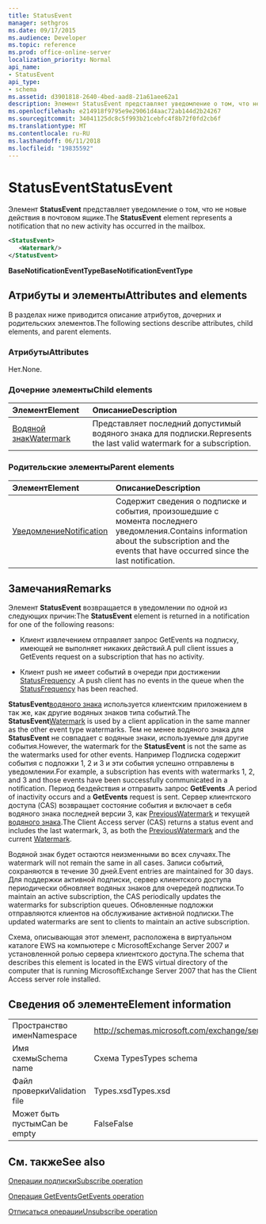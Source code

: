 ```yaml
---
title: StatusEvent
manager: sethgros
ms.date: 09/17/2015
ms.audience: Developer
ms.topic: reference
ms.prod: office-online-server
localization_priority: Normal
api_name:
- StatusEvent
api_type:
- schema
ms.assetid: d3901818-2640-4bed-aad8-21a61aee62a1
description: Элемент StatusEvent представляет уведомление о том, что не новые действия в почтовом ящике.
ms.openlocfilehash: e214918f9795e9e29061d4aac72ab144d2b24267
ms.sourcegitcommit: 34041125dc8c5f993b21cebfc4f8b72f0fd2cb6f
ms.translationtype: MT
ms.contentlocale: ru-RU
ms.lasthandoff: 06/11/2018
ms.locfileid: "19835592"
---
```

# <a name="statusevent"></a><span data-ttu-id="1584d-103">StatusEvent</span><span class="sxs-lookup"><span data-stu-id="1584d-103">StatusEvent</span></span>

<span data-ttu-id="1584d-104">Элемент **StatusEvent** представляет уведомление о том, что не новые действия в почтовом ящике.</span><span class="sxs-lookup"><span data-stu-id="1584d-104">The **StatusEvent** element represents a notification that no new activity has occurred in the mailbox.</span></span> 
  
```xml
<StatusEvent>
   <Watermark/>
</StatusEvent>
```

 <span data-ttu-id="1584d-105">**BaseNotificationEventType**</span><span class="sxs-lookup"><span data-stu-id="1584d-105">**BaseNotificationEventType**</span></span>
## <a name="attributes-and-elements"></a><span data-ttu-id="1584d-106">Атрибуты и элементы</span><span class="sxs-lookup"><span data-stu-id="1584d-106">Attributes and elements</span></span>

<span data-ttu-id="1584d-107">В разделах ниже приводится описание атрибутов, дочерних и родительских элементов.</span><span class="sxs-lookup"><span data-stu-id="1584d-107">The following sections describe attributes, child elements, and parent elements.</span></span>
  
### <a name="attributes"></a><span data-ttu-id="1584d-108">Атрибуты</span><span class="sxs-lookup"><span data-stu-id="1584d-108">Attributes</span></span>

<span data-ttu-id="1584d-109">Нет.</span><span class="sxs-lookup"><span data-stu-id="1584d-109">None.</span></span>
  
### <a name="child-elements"></a><span data-ttu-id="1584d-110">Дочерние элементы</span><span class="sxs-lookup"><span data-stu-id="1584d-110">Child elements</span></span>

|<span data-ttu-id="1584d-111">**Элемент**</span><span class="sxs-lookup"><span data-stu-id="1584d-111">**Element**</span></span>|<span data-ttu-id="1584d-112">**Описание**</span><span class="sxs-lookup"><span data-stu-id="1584d-112">**Description**</span></span>|
|:-----|:-----|
|[<span data-ttu-id="1584d-113">Водяной знак</span><span class="sxs-lookup"><span data-stu-id="1584d-113">Watermark</span></span>](watermark.md) <br/> |<span data-ttu-id="1584d-114">Представляет последний допустимый водяного знака для подписки.</span><span class="sxs-lookup"><span data-stu-id="1584d-114">Represents the last valid watermark for a subscription.</span></span>  <br/> |
   
### <a name="parent-elements"></a><span data-ttu-id="1584d-115">Родительские элементы</span><span class="sxs-lookup"><span data-stu-id="1584d-115">Parent elements</span></span>

|<span data-ttu-id="1584d-116">**Элемент**</span><span class="sxs-lookup"><span data-stu-id="1584d-116">**Element**</span></span>|<span data-ttu-id="1584d-117">**Описание**</span><span class="sxs-lookup"><span data-stu-id="1584d-117">**Description**</span></span>|
|:-----|:-----|
|[<span data-ttu-id="1584d-118">Уведомление</span><span class="sxs-lookup"><span data-stu-id="1584d-118">Notification</span></span>](notification-ex15websvcsotherref.md) <br/> |<span data-ttu-id="1584d-119">Содержит сведения о подписке и события, произошедшие с момента последнего уведомления.</span><span class="sxs-lookup"><span data-stu-id="1584d-119">Contains information about the subscription and the events that have occurred since the last notification.</span></span>  <br/> |
   
## <a name="remarks"></a><span data-ttu-id="1584d-120">Замечания</span><span class="sxs-lookup"><span data-stu-id="1584d-120">Remarks</span></span>

<span data-ttu-id="1584d-121">Элемент **StatusEvent** возвращается в уведомлении по одной из следующих причин:</span><span class="sxs-lookup"><span data-stu-id="1584d-121">The **StatusEvent** element is returned in a notification for one of the following reasons:</span></span> 
  
- <span data-ttu-id="1584d-122">Клиент извлечением отправляет запрос GetEvents на подписку, имеющей не выполняет никаких действий.</span><span class="sxs-lookup"><span data-stu-id="1584d-122">A pull client issues a GetEvents request on a subscription that has no activity.</span></span>
    
- <span data-ttu-id="1584d-123">Клиент push не имеет событий в очереди при достижении [StatusFrequency](statusfrequency.md) .</span><span class="sxs-lookup"><span data-stu-id="1584d-123">A push client has no events in the queue when the [StatusFrequency](statusfrequency.md) has been reached.</span></span> 
    
<span data-ttu-id="1584d-124">**StatusEvent**[водяного знака](watermark.md) используется клиентским приложением в так же, как другие водяных знаков типа событий.</span><span class="sxs-lookup"><span data-stu-id="1584d-124">The **StatusEvent**[Watermark](watermark.md) is used by a client application in the same manner as the other event type watermarks.</span></span> <span data-ttu-id="1584d-125">Тем не менее водяного знака для **StatusEvent** не совпадает с водяные знаки, используемые для другие события.</span><span class="sxs-lookup"><span data-stu-id="1584d-125">However, the watermark for the **StatusEvent** is not the same as the watermarks used for other events.</span></span> <span data-ttu-id="1584d-126">Например Подписка содержит события с подложки 1, 2 и 3 и эти события успешно отправлены в уведомлении.</span><span class="sxs-lookup"><span data-stu-id="1584d-126">For example, a subscription has events with watermarks 1, 2, and 3 and those events have been successfully communicated in a notification.</span></span> <span data-ttu-id="1584d-127">Период бездействия и отправить запрос **GetEvents** .</span><span class="sxs-lookup"><span data-stu-id="1584d-127">A period of inactivity occurs and a **GetEvents** request is sent.</span></span> <span data-ttu-id="1584d-128">Сервер клиентского доступа (CAS) возвращает состояние события и включает в себя водяного знака последней версии 3, как [PreviousWatermark](previouswatermark.md) и текущей [водяного знака](watermark.md).</span><span class="sxs-lookup"><span data-stu-id="1584d-128">The Client Access server (CAS) returns a status event and includes the last watermark, 3, as both the [PreviousWatermark](previouswatermark.md) and the current [Watermark](watermark.md).</span></span>
  
<span data-ttu-id="1584d-129">Водяной знак будет остаются неизменными во всех случаях.</span><span class="sxs-lookup"><span data-stu-id="1584d-129">The watermark will not remain the same in all cases.</span></span> <span data-ttu-id="1584d-130">Записи событий, сохраняются в течение 30 дней.</span><span class="sxs-lookup"><span data-stu-id="1584d-130">Event entries are maintained for 30 days.</span></span> <span data-ttu-id="1584d-131">Для поддержки активной подписки, сервер клиентского доступа периодически обновляет водяных знаков для очередей подписки.</span><span class="sxs-lookup"><span data-stu-id="1584d-131">To maintain an active subscription, the CAS periodically updates the watermarks for subscription queues.</span></span> <span data-ttu-id="1584d-132">Обновленные подложки отправляются клиентов на обслуживание активной подписки.</span><span class="sxs-lookup"><span data-stu-id="1584d-132">The updated watermarks are sent to clients to maintain an active subscription.</span></span>
  
<span data-ttu-id="1584d-133">Схема, описывающая этот элемент, расположена в виртуальном каталоге EWS на компьютере с MicrosoftExchange Server 2007 и установленной ролью сервера клиентского доступа.</span><span class="sxs-lookup"><span data-stu-id="1584d-133">The schema that describes this element is located in the EWS virtual directory of the computer that is running MicrosoftExchange Server 2007 that has the Client Access server role installed.</span></span>
  
## <a name="element-information"></a><span data-ttu-id="1584d-134">Сведения об элементе</span><span class="sxs-lookup"><span data-stu-id="1584d-134">Element information</span></span>

|||
|:-----|:-----|
|<span data-ttu-id="1584d-135">Пространство имен</span><span class="sxs-lookup"><span data-stu-id="1584d-135">Namespace</span></span>  <br/> |http://schemas.microsoft.com/exchange/services/2006/types  <br/> |
|<span data-ttu-id="1584d-136">Имя схемы</span><span class="sxs-lookup"><span data-stu-id="1584d-136">Schema name</span></span>  <br/> |<span data-ttu-id="1584d-137">Схема Types</span><span class="sxs-lookup"><span data-stu-id="1584d-137">Types schema</span></span>  <br/> |
|<span data-ttu-id="1584d-138">Файл проверки</span><span class="sxs-lookup"><span data-stu-id="1584d-138">Validation file</span></span>  <br/> |<span data-ttu-id="1584d-139">Types.xsd</span><span class="sxs-lookup"><span data-stu-id="1584d-139">Types.xsd</span></span>  <br/> |
|<span data-ttu-id="1584d-140">Может быть пустым</span><span class="sxs-lookup"><span data-stu-id="1584d-140">Can be empty</span></span>  <br/> |<span data-ttu-id="1584d-141">False</span><span class="sxs-lookup"><span data-stu-id="1584d-141">False</span></span>  <br/> |
   
## <a name="see-also"></a><span data-ttu-id="1584d-142">См. также</span><span class="sxs-lookup"><span data-stu-id="1584d-142">See also</span></span>



[<span data-ttu-id="1584d-143">Операции подписки</span><span class="sxs-lookup"><span data-stu-id="1584d-143">Subscribe operation</span></span>](subscribe-operation.md)
  
[<span data-ttu-id="1584d-144">Операция GetEvents</span><span class="sxs-lookup"><span data-stu-id="1584d-144">GetEvents operation</span></span>](getevents-operation.md)
  
[<span data-ttu-id="1584d-145">Отписаться операции</span><span class="sxs-lookup"><span data-stu-id="1584d-145">Unsubscribe operation</span></span>](unsubscribe-operation.md)

